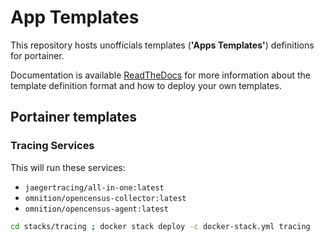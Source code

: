 # App Templates

This repository hosts unofficials templates (**'Apps Templates'**) definitions for portainer.

Documentation is available [ReadTheDocs](http://portainer.readthedocs.io/en/latest/templates.html) for more information about the template definition format and how to deploy your own templates.

## Portainer templates

### Tracing Services

This will run these services:

- `jaegertracing/all-in-one:latest`
- `omnition/opencensus-collector:latest`
- `omnition/opencensus-agent:latest`

```sh
cd stacks/tracing ; docker stack deploy -c docker-stack.yml tracing
```
